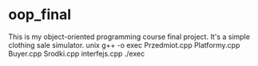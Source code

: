 # oop_final
This is my object-oriented programming course final project. It's a simple clothing sale simulator. 
unix
g++ -o exec Przedmiot.cpp Platformy.cpp Buyer.cpp Srodki.cpp interfejs.cpp
./exec
